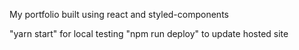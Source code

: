 My portfolio built using react and styled-components

"yarn start" for local testing
"npm run deploy" to update hosted site
